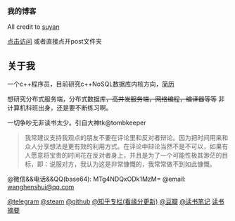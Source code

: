 ### 我的博客

All credit to [suyan](https://github.com/suyan/suyan.github.io)

[点击访问](https://wanghenshui.github.io)
或者直接点开post文件夹

## 关于我
一个c++程序员，目前研究c++NoSQL数据库内核方向，[简历](https://github.com/wanghenshui/resume/blob/master/wqw.pdf)

想研究分布式服务端，分布式数据库~~，高并发服务端，网络编程，编译器等等~~
非计算机科班出身，还是要不断练习啊。

一切争吵无非读书太少。引自大神tk@tombkeeper

> 我常建议支持我观点的朋友不要在评论里和反对者辩论。因为把时间用来和众人分享想法是更有效的利用方式。在评论中辩论当然不是不可以，如果有人愿意将宝贵的时间花在反对者身上，并且是为了一个可能性极其渺茫的目标，即：说服对方，我认为这是非常慷慨的，我常常做不到如此慷慨。

@微信&&电话&&QQ(base64): MTg4NDQxODk1MzM= 
@email: wanghenshui@qq.com

[@telegram](t.me/wanghenshui) 
[@steam](https://steamcommunity.com/id/wanghenshui/) 
[@github]( https://github.com/wanghenshui/) 
[@知乎专栏(看缘分更新)](https://zhuanlan.zhihu.com/jieyaren) 
[@豆瓣]( https://www.douban.com/people/61740133/) 
[@读书笔记]( https://www.douban.com/people/jieyaren/reviews) 
[读书摘要](https://github.com/wanghenshui/book_review)
